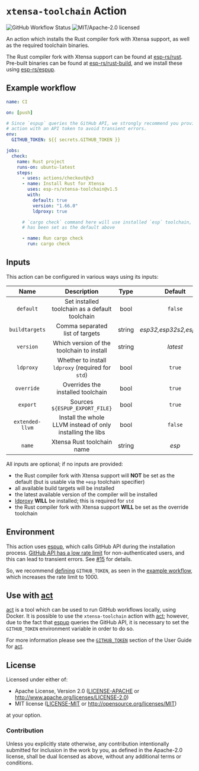 # `xtensa-toolchain` Action

![GitHub Workflow Status](https://img.shields.io/github/actions/workflow/status/esp-rs/xtensa-toolchain/ci.yaml?label=CI&logo=github&style=flat-square)
![MIT/Apache-2.0 licensed](https://img.shields.io/badge/license-MIT%2FApache--2.0-blue)

An action which installs the Rust compiler fork with Xtensa support, as well as the required toolchain binaries.

The Rust compiler fork with Xtensa support can be found at [esp-rs/rust]. Pre-built binaries can be found at [esp-rs/rust-build], and we install these using [esp-rs/espup].

[esp-rs/rust]: https://github.com/esp-rs/rust
[esp-rs/rust-build]: https://github.com/esp-rs/rust-build
[esp-rs/espup]: https://github.com/esp-rs/espup

## Example workflow

```yaml
name: CI

on: [push]

# Since `espup` queries the GitHub API, we strongly recommend you provide this
# action with an API token to avoid transient errors.
env:
  GITHUB_TOKEN: ${{ secrets.GITHUB_TOKEN }}

jobs:
  check:
    name: Rust project
    runs-on: ubuntu-latest
    steps:
      - uses: actions/checkout@v3
      - name: Install Rust for Xtensa
        uses: esp-rs/xtensa-toolchain@v1.5
        with:
          default: true
          version: "1.66.0"
          ldproxy: true

      # `cargo check` command here will use installed `esp` toolchain, as it
      # has been set as the default above

      - name: Run cargo check
        run: cargo check
```

## Inputs

This action can be configured in various ways using its inputs:

|      Name       |                        Description                         |  Type  |         Default         |
| :-------------: | :--------------------------------------------------------: | :----: | :---------------------: |
|    `default`    |       Set installed toolchain as a default toolchain       |  bool  |         `false`         |
| `buildtargets`  |              Comma separated list of targets               | string | _esp32,esp32s2,esp32s3_ |
|    `version`    |         Which version of the toolchain to install          | string |        _latest_         |
|    `ldproxy`    |     Whether to install `ldproxy` (required for `std`)      |  bool  |         `true`          |
|   `override`    |             Overrides the installed toolchain              |  bool  |         `true`          |
|    `export`     |               Sources `${ESPUP_EXPORT_FILE}`               |  bool  |         `true`          |
| `extended-llvm` | Install the whole LLVM instead of only installing the libs |  bool  |         `false`         |
|     `name`      |                 Xtensa Rust toolchain name                 | string |          _esp_          |

All inputs are optional; if no inputs are provided:

- the Rust compiler fork with Xtensa support will **NOT** be set as the default (but is usable via the `+esp` toolchain specifier)
- all available build targets will be installed
- the latest available version of the compiler will be installed
- [ldproxy](https://github.com/ivmarkov/embuild) **WILL** be installed; this is required for `std`
- the Rust compiler fork with Xtensa support **WILL** be set as the override toolchain

## Environment

This action uses [espup], which calls GitHub API during the installation process. [GitHub API has a low rate limit] for non-authenticated users, and this can lead to transient errors. See [#15] for details.

So, we recommend [defining] `GITHUB_TOKEN`, as seen in the [example workflow], which increases the rate limit to 1000.

[espup]: https://github.com/esp-rs/espup
[GitHub API has a low rate limit]: https://docs.github.com/en/rest/overview/resources-in-the-rest-api?apiVersion=2022-11-28#rate-limits-for-requests-from-github-actions
[#15]: https://github.com/esp-rs/xtensa-toolchain/issues/15
[defining]: https://docs.github.com/en/actions/learn-github-actions/variables
[example workflow]: #example-workflow

## Use with [act]

[act] is a tool which can be used to run GitHub workflows locally, using Docker. It is possible to use the `xtensa-toolchain` action with [act]; however, due to the fact that [espup] queries the GitHub API, it is necessary to set the `GITHUB_TOKEN` environment variable in order to do so.

For more information please see the [`GITHUB_TOKEN`] section of the User Guide for [act].

[act]: https://github.com/nektos/act
[`GITHUB_TOKEN`]: https://nektosact.com/usage/index.html?#github_token

## License

Licensed under either of:

- Apache License, Version 2.0 ([LICENSE-APACHE](LICENSE-APACHE) or http://www.apache.org/licenses/LICENSE-2.0)
- MIT license ([LICENSE-MIT](LICENSE-MIT) or http://opensource.org/licenses/MIT)

at your option.

### Contribution

Unless you explicitly state otherwise, any contribution intentionally submitted for inclusion in
the work by you, as defined in the Apache-2.0 license, shall be dual licensed as above, without
any additional terms or conditions.
